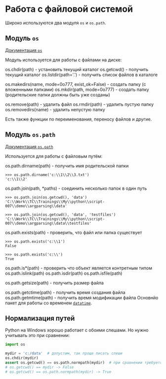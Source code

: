 
# Работа с файловой системой

Широко используются два модуля `os` и `os.path`.

## Модуль `os`

[Документация `os`](https://docs.python.org/3/library/os.html)

Модуль используется для работы с файлами на диске:

os.chdir(path) - установить текущий каталог
os.getcwd() - получить текущий каталог
os.listdir(path='.') - получить список файлов в каталоге

os.makedirs(name, mode=0o777, exist_ok=False) - создать папку (с вложенными папками)
os.mkdir(path, mode=0o777) - создать папку (родительские папки должны быть уже созданы)

os.remove(path) - удалить файл
os.rmdir(path) - удалить пустую папку
os.removedirs(name) - удалить непустую папку

Есть также функции по переименования, переносу файлов и другие.

## Модуль `os.path`

[Документация `os.path`](https://docs.python.org/3/library/os.path.html)

Используется для работы с файловым путём:

os.path.dirname(path) - получить имя родительской папки

```pycon
>>> os.path.dirname('c:\\1\\2\\3.txt')
'c:\\1\\2'
```

os.path.join(path, *paths) - соединить несколько папок в один путь

```pycon
>>> os.path.join(os.getcwd(), 'data')
'C:\\Work\\TC\\Trainings\\My\\python\\script-007\\demo\\argparsing\\data'

>>> os.path.join(os.getcwd(), 'data', 'testfiles')
'C:\\Work\\TC\\Trainings\\My\\python\\script-007\\demo\\argparsing\\data\\testfiles'
```

os.path.exists(path) - проверить, что файл или папка существует

```pycon
>>> os.path.exists('c:\\1')
False

>>> os.path.exists('c:\\')
True
```

os.path.is*(path) - проверить что объект является контретным типом
os.path.islink(path)
os.path.isdir(path)
os.path.isfile(path)

os.path.getsize(path) - получить размер файла

os.path.getctime(path) - получить время создания файла
os.path.getmtime(path) - получить время модификации файла
Основнйо пакет для работы со временем [`datatime`](https://docs.python.org/3/library/datetime.html).

## Нормализация путей

Python на Windows хорошо работает с обоими слешами. Но нужно учитывать это при сравнении:

```python
import os

mydir = 'c:/data'  # допустим, так проще писать слеши
os.chdir(mydir)
assert os.getcwd() == os.path.normpath(mydir)  # при сравнении требуется нормализация
# os.getcwd() == mydir -> False
# os.getcwd() == os.path.normpath(mydir) -> True
```
